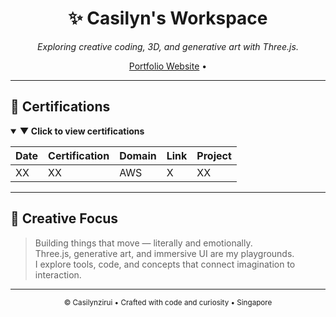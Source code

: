<h1 align="center">✨ Casilyn's Workspace</h1>
<p align="center"><em>Exploring creative coding, 3D, and generative art with Three.js.</em></p>

<p align="center">
  <a href="casilynzirui.tech">Portfolio Website</a> •
</p>

---

## 🪪 Certifications

<details open>
  <summary><strong>▼ Click to view certifications</strong></summary>

| Date | Certification | Domain | Link | Project |
|------|----------------|---------|------|-----------|
| XX | XX | AWS | X | XX |


</details>

---

## 🧠 Creative Focus
> Building things that move — literally and emotionally.  
> Three.js, generative art, and immersive UI are my playgrounds.  
> I explore tools, code, and concepts that connect imagination to interaction.

---

<p align="center">
  <sub>© Casilynzirui • Crafted with code and curiosity • Singapore</sub>
</p>
